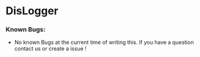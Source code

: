 # DisLogger

### Known Bugs:
- No known Bugs at the current time of writing this.
If you have a question contact us or create a issue !
